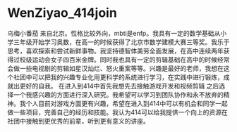 # WenZiyao_414join

乌梅小番茄
来自北京。性格比较外向，mbti是enfp。我具有一定的数学基础从小学三年级开始学习奥数，在高一的时候获得了北京市数学建模大赛三等奖。我乐于思考，喜欢探索和尝试新鲜事物。我坚持德智体美劳全面发展，在高中连续两年获得过校级运动会女子四百米金牌。同时我也具有一定的剪辑基础在高中的时候经常会做一些电视剧的剪辑如星汉灿烂、怒火重案等等。兴趣是最好的老师，我想在这个社团中可以把我的兴趣专业化用更科学的系统进行学习，在实践中进行锻炼，成就出更好的自我。
在进入到414中首先我想先去接触游戏开发和视频剪辑 之后选择一个我感兴趣的方面进行深入研究。我希望可以学习到团队协作和永不放弃的精神。我个人目前对游戏方面更有兴趣，希望在进入到414中可以有机会和同学一起做一些项目，完善自己的经历和技能。我认为414可以给我提供一个向上的资源在社团中接触到更优秀的前辈，听到更有意义的讲座。
